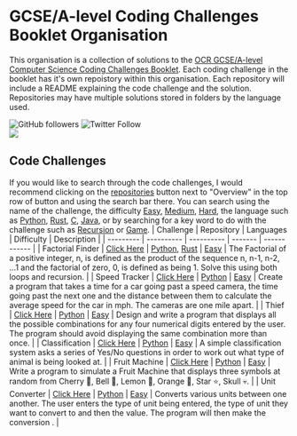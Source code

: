 # GCSE/A-level Coding Challenges Booklet Organisation
This organisation is a collection of solutions to the [OCR GCSE/A-level Computer Science Coding Challenges Booklet](https://www.ocr.org.uk/Images/260930-coding-challenges-booklet.pdf).
Each coding challenge in the booklet has it's own repoistory within this organisation. Each repository will include a README explaining the code challenge and the solution. Repositories may have multiple solutions stored in folders by the language used.

![GitHub followers](https://img.shields.io/github/followers/hrszpuk?style=social)
![Twitter Follow](https://img.shields.io/twitter/follow/hrszpuk?style=social)
<br>
![](https://progress-bar.dev/3/?scale=100&title=Code%20Challenges%20Complete&width=90)

## Code Challenges
If you would like to search through the code challenges, I would recommend clicking on the [repositories](https://github.com/orgs/CodingChallengesBooklet/repositories) button next to "Overview" in the top row of button and using the search bar there. You can search using the name of the challenge, the difficulty [Easy](https://github.com/orgs/CodingChallengesBooklet/repositories?q=easy), [Medium](https://github.com/orgs/CodingChallengesBooklet/repositories?q=medium), [Hard](https://github.com/orgs/CodingChallengesBooklet/repositories?q=hard), the language such as [Python](https://github.com/orgs/CodingChallengesBooklet/repositories?q=python), [Rust](https://github.com/orgs/CodingChallengesBooklet/repositories?q=rust), [C](https://github.com/orgs/CodingChallengesBooklet/repositories?q=c), [Java](https://github.com/orgs/CodingChallengesBooklet/repositories?q=java), or by searching for a key word to do with the challenge such as [Recursion](https://github.com/orgs/CodingChallengesBooklet/repositories?q=recursion) or [Game](https://github.com/orgs/CodingChallengesBooklet/repositories?q=game).
| Challenge | Repository | Languages  | Difficulty | Description |
| --------- | ---------- | ---------- | ------- | ------------ |
| Factorial Finder | [Click Here](https://github.com/CodingChallengesBooklet/FactorialFinder) | [Python](https://github.com/CodingChallengesBooklet/FactorialFinder/tree/main/Python), [Rust](https://github.com/CodingChallengesBooklet/FactorialFinder/tree/main/Rust) | [Easy](https://github.com/orgs/CodingChallengesBooklet/repositories?q=easy) | The Factorial of a positive integer, n, is defined as the product of the sequence n, n-1, n-2, ...1 and the factorial of zero, 0, is defined as being 1. Solve this using both loops and recursion. |
| Speed Tracker | [Click Here](https://github.com/CodingChallengesBooklet/SpeedTracker) | [Python](https://github.com/CodingChallengesBooklet/SpeedTracker/tree/main/Python) | [Easy](https://github.com/orgs/CodingChallengesBooklet/repositories?q=easy) | Create a program that takes a time for a car going past a speed camera, the time going past the next one and the distance between them to calculate the average speed for the car in mph. The cameras are one mile apart. | 
| Thief | [Click Here](https://github.com/CodingChallengesBooklet/Thief) | [Python](https://github.com/CodingChallengesBooklet/Thief/tree/main/Python) | [Easy](https://github.com/orgs/CodingChallengesBooklet/repositories?q=easy) | Design and write a program that displays all the possible combinations for any four numerical digits entered by the user. The program should avoid displaying the same combination more than once. |
| Classification | [Click Here](https://github.com/CodingChallengesBooklet/Classification) | [Python](https://github.com/CodingChallengesBooklet/Classification/tree/main/Python) | [Easy](https://github.com/orgs/CodingChallengesBooklet/repositories?q=easy) | A simple classification system asks a series of Yes/No questions in order to work out what type of animal is being looked at. |
| Fruit Machine | [Click Here](https://github.com/CodingChallengesBooklet/FruitMachine) | [Python](https://github.com/CodingChallengesBooklet/FruitMachine/tree/main/Python) | [Easy](https://github.com/orgs/CodingChallengesBooklet/repositories?q=easy) | Write a program to simulate a Fruit Machine that displays three symbols at random from Cherry :cherries:, Bell :bell:, Lemon :lemon:, Orange :orange:, Star :star:, Skull :skull:. |
| Unit Converter | [Click Here](https://github.com/CodingChallengesBooklet/UnitConverter) | [Python](https://github.com/CodingChallengesBooklet/UnitConverter/tree/main/Python) | [Easy](https://github.com/orgs/CodingChallengesBooklet/repositories?q=easy) | Converts various units between one another. The user enters the type of unit being entered, the type of unit they want to convert to and then the value. The program will then make the conversion . |


